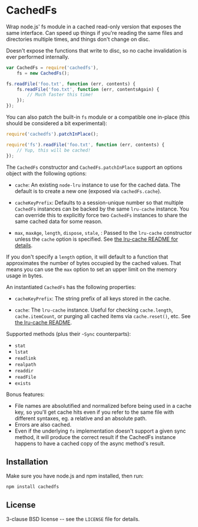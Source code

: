 CachedFs
========

Wrap node.js' fs module in a cached read-only version that exposes the
same interface. Can speed up things if you're reading the same files
and directories multiple times, and things don't change on disc.

Doesn't expose the functions that write to disc, so no cache
invalidation is ever performed internally.

```javascript
var CachedFs = require('cachedfs'),
    fs = new CachedFs();

fs.readFile('foo.txt', function (err, contents) {
    fs.readFile('foo.txt', function (err, contentsAgain) {
        // Much faster this time!
    });
});
```

You can also patch the built-in `fs` module or a compatible one
in-place (this should be considered a bit experimental):

```javascript
require('cachedfs').patchInPlace();

require('fs').readFile('foo.txt', function (err, contents) {
    // Yup, this will be cached!
});
```

The `CachedFs` constructor and `CachedFs.patchInPlace` support an
options object with the following options:

* `cache`: An existing `node-lru` instance to use for the cached
  data. The default is to create a new one (exposed via `cachedFs.cache`).

* `cacheKeyPrefix`: Defaults to a session-unique number so that
  multiple `CachedFs` instances can be backed by the same `lru-cache`
  instance. You can override this to explicitly force two `CachedFs`
  instances to share the same cached data for some reason.

* `max`, `maxAge`, `length`, `dispose`, `stale`, : Passed to the
  `lru-cache` constructor unless the `cache` option is specified. See
  [the lru-cache README for
  details](https://github.com/isaacs/node-lru-cache).

If you don't specify a `length` option, it will default to a function
that approximates the number of bytes occupied by the cached
values. That means you can use the `max` option to set an upper limit
on the memory usage in bytes.

An instantiated `CachedFs` has the following properties:

* `cacheKeyPrefix`: The string prefix of all keys stored in the cache.

* `cache`: The `lru-cache` instance. Useful for checking
  `cache.length`, `cache.itemCount`, or purging all cached items via
  `cache.reset()`, etc. See [the lru-cache
  README](https://github.com/isaacs/node-lru-cache).

Supported methods (plus their -`Sync` counterparts):
 * `stat`
 * `lstat`
 * `readlink`
 * `realpath`
 * `readdir`
 * `readFile`
 * `exists`

Bonus features:

 * File names are absolutified and normalized before being used in a
   cache key, so you'll get cache hits even if you refer to the same
   file with different syntaxes, eg. a relative and an absolute path.
 * Errors are also cached.
 * Even if the underlying `fs` implementation doesn't support a given
   sync method, it will produce the correct result if the CachedFs
   instance happens to have a cached copy of the async method's result.

Installation
------------

Make sure you have node.js and npm installed, then run:

    npm install cachedfs

License
-------

3-clause BSD license -- see the `LICENSE` file for details.
